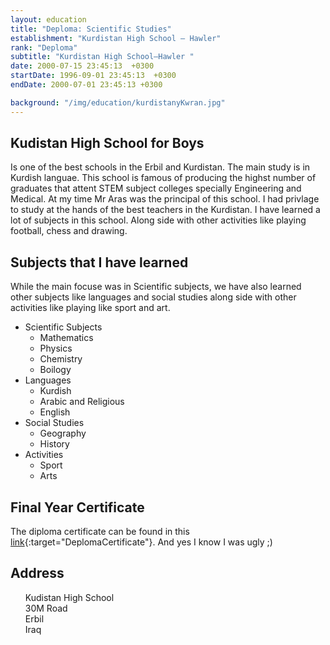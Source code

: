 ```yaml
---
layout: education
title: "Deploma: Scientific Studies"
establishment: "Kurdistan High School – Hawler"
rank: "Deploma"
subtitle: "Kurdistan High School–Hawler "
date: 2000-07-15 23:45:13  +0300
startDate: 1996-09-01 23:45:13  +0300
endDate: 2000-07-01 23:45:13 +0300

background: "/img/education/kurdistanyKwran.jpg"
---
```


## Kudistan High School for Boys

Is one of the best schools in the Erbil and Kurdistan. The main study is in Kurdish languae. This school is famous of producing the highst number of graduates that attent STEM subject colleges specially Engineering and Medical. At my time Mr Aras was the principal of this school. I had privlage to study at the hands of the best teachers in the Kurdistan. I have learned a lot of subjects in this school. Along side with other activities like playing football, chess and drawing.

## Subjects that I have learned

While the main focuse was in Scientific subjects, we have also learned other subjects like languages and social studies along side with other activities like playing like sport and art.

- Scientific Subjects
  - Mathematics
  - Physics
  - Chemistry
  - Boilogy
- Languages
  - Kurdish
  - Arabic and Religious
  - English
- Social Studies
  - Geography
  - History
- Activities
  - Sport
  - Arts

## Final Year Certificate

The diploma certificate can be found in this [link](/img/education/DeplomaCertificate.jpg){:target="DeplomaCertificate"}. And yes I know I was ugly ;)

## Address

  <div class="address">
    <a style="text-decoration:none;" target="maplocation" href="https://goo.gl/maps/6nD4btWHLo4dnZhE6">
    <ul>
      <li style="list-style: none;">
          <i class="fas fa-map-marker"></i>
          <span class="address-lable">Kudistan&nbsp;High&nbsp;School</span>
      </li>
      <li style="list-style: none;">
          <i class="fas fa-road"></i>
          <span class="address-lable">30M Road</span>
      </li>
      <li style="list-style: none;">
          <i class="fas fa-city"></i>
          <span class="address-lable">Erbil</span>
      </li>
      <li style="list-style: none;">
          <i class="fas fa-map"></i>
          <span class="address-lable">Iraq</span>
      </li>
    </ul>
  </a>
</div>
